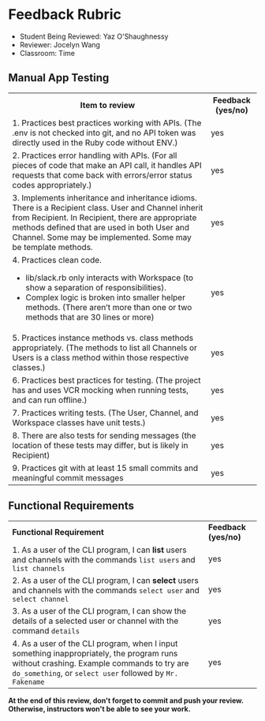 # Feedback Rubric

- Student Being Reviewed: Yaz O'Shaughnessy
- Reviewer: Jocelyn Wang
- Classroom: Time

## Manual App Testing

<table>
  <tr>
    <th>Item to review</th>
    <th>Feedback (yes/no)</th>
  </tr>

  <tr>
    <td>
      1. Practices best practices working with APIs. (The .env is not checked into git, and no API token was directly used in the Ruby code without ENV.)
    </td>
    <td>
      yes
    </td>
  </tr>

  <tr>
    <td>
      2. Practices error handling with APIs. (For all pieces of code that make an API call, it handles API requests that come back with errors/error status codes appropriately.)
   </td>
   <td>
      yes
   </td>
  </tr>

  <tr>
    <td>
      3. Implements inheritance and inheritance idioms. There is a Recipient class. User and Channel inherit from Recipient. In Recipient, there are appropriate methods defined that are used in both User and Channel. Some may be implemented. Some may be template methods.	
   </td>
   <td>
      yes
   </td>
  </tr>

  <tr>
    <td>
      4. Practices clean code. 
  <ul>

  <li>lib/slack.rb only interacts with Workspace (to show a separation of responsibilities). 

  <li>Complex logic is broken into smaller helper methods. (There aren’t more than one or two methods that are 30 lines or more)
  </li>
  </ul>
    </td>
   <td>
      yes
   </td>
  </tr>

  <tr>
   <td>
    5. Practices instance methods vs. class methods appropriately. (The methods to list all Channels or Users is a class method within those respective classes.)
   </td>
   <td>
      yes
   </td>
  </tr>


  <tr>
    <td>
      6. Practices best practices for testing. (The project has and uses VCR mocking when running tests, and can run offline.)
    </td>
    <td>
      yes
    </td>
  </tr>


  <tr>
    <td>
      7. Practices writing tests. (The User, Channel, and Workspace classes have unit tests.)	
    </td>
    <td>
      yes
    </td>
  </tr>


  <tr>
    <td>
      8. There are also tests for sending messages (the location of these tests may differ, but is likely in Recipient)	
    </td>
    <td>
      yes
    </td>
  </tr>


  <tr>
    <td>
      9. Practices git with at least 15 small commits and meaningful commit messages	
   </td>
    <td>
      yes
    </td>
  </tr>
</table>

## Functional Requirements

<table>
  <tr>
   <td><strong>Functional Requirement	</strong>
   </td>
   <td><strong>Feedback (yes/no)</strong>
   </td>
  </tr>
  <tr>
   <td>1. As a user of the CLI program, I can <strong>list</strong> users and channels with the commands <code>list users</code> and <code>list channels</code>
   </td>
   <td>
      yes
   </td>

  </tr>
  <tr>
   <td>2. As a user of the CLI program, I can <strong>select</strong> users and channels	with the commands <code>select user</code> and <code>select channel</code>
   </td>
   <td>
      yes
   </td>
  </tr>

  <tr>
   <td>3. As a user of the CLI program, I can show the details of a selected user or channel	with the command <code>details</code>
   </td>
   <td>
      yes
   </td>
  </tr>

  <tr>
   <td>4. As a user of the CLI program, when I input something inappropriately, the program runs without crashing. Example commands to try are <code>do_something</code>, or <code>select user</code> followed by <code>Mr. Fakename</code>
   </td>
   <td>
      yes
   </td>
  </tr>
</table>

**At the end of this review, don't forget to commit and push your review. Otherwise, instructors won't be able to see your work.**

